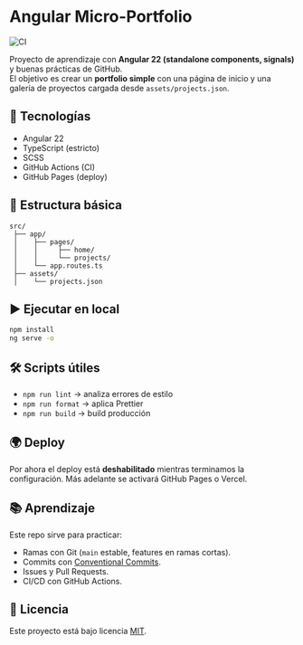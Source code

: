 # Angular Micro-Portfolio

![CI](https://github.com/vicentegm2/angular-micro-portfolio/actions/workflows/ci.yml/badge.svg)

Proyecto de aprendizaje con **Angular 22 (standalone components, signals)** y buenas prácticas de GitHub.  
El objetivo es crear un **portfolio simple** con una página de inicio y una galería de proyectos cargada desde `assets/projects.json`.

## 🚀 Tecnologías

- Angular 22
- TypeScript (estricto)
- SCSS
- GitHub Actions (CI)
- GitHub Pages (deploy)

## 📂 Estructura básica

```
src/
 ├── app/
 │    ├── pages/
 │    │     ├── home/
 │    │     └── projects/
 │    └── app.routes.ts
 ├── assets/
 │    └── projects.json
```

## ▶️ Ejecutar en local

```bash
npm install
ng serve -o
```

## 🛠️ Scripts útiles

- `npm run lint` → analiza errores de estilo
- `npm run format` → aplica Prettier
- `npm run build` → build producción

## 🌍 Deploy

Por ahora el deploy está **deshabilitado** mientras terminamos la configuración. Más adelante se activará GitHub Pages o Vercel.

## 📚 Aprendizaje

Este repo sirve para practicar:

- Ramas con Git (`main` estable, features en ramas cortas).
- Commits con [Conventional Commits](https://www.conventionalcommits.org/).
- Issues y Pull Requests.
- CI/CD con GitHub Actions.

## 📜 Licencia

Este proyecto está bajo licencia [MIT](./LICENSE).
